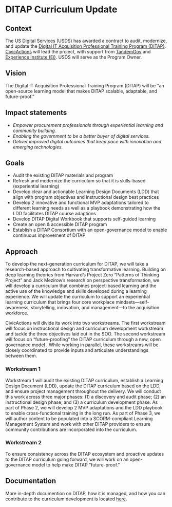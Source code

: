 # DITAP Curriculum Update

## Context

The US Digital Services (USDS) has awarded a contract to audit, modernize, and update the [Digital IT Acquisition Professional Training Program (DITAP)](https://techfarhub.usds.gov/get-started/ditap/). [CivicActions](https://civicactions.com/) will lead the project, with support from [TandemGov](https://www.tandemgov.com/) and [Experience Institute (Ei)](https://expinstitute.com/). USDS will serve as the Program Owner. 

## Vision

The Digital IT Acquisition Professional Training Program (DITAP) will be “an open-source learning model that makes DITAP scalable, adaptable, and future-proof.”

## Impact statements

- _Empower procurement professionals through experiential learning and community building._ 
- _Enabling the government to be a better buyer of digital services._  
- _Deliver improved digital outcomes that keep pace with innovation and emerging technologies._

## Goals

- Audit the existing DITAP materials and program
- Refresh and modernize the curriculum so that it is skills-based (experiential learning)
- Develop clear and actionable Learning Design Documents (LDD) that align with program objectives and instructional design best practices
- Develop 2 innovative and functional MVP adaptations tailored to different learning needs as well as a playbook demonstrating how the LDD facilitates DITAP course adaptions
- Develop DITAP Digital Workbook that supports self-guided learning
- Create an open & accessible DITAP program
- Establish a DITAP Consortium with an open-governance model to enable continuous improvement of DITAP

## Approach

To develop the next-generation curriculum for DITAP, we will take a research-based approach to cultivating transformative learning. Building on deep learning theories from Harvard’s Project Zero “Patterns of Thinking Project” and Jack Mezirow’s research on perspective transformation, we will develop a curriculum that combines project-based learning and the active use of the knowledge and skills developed during a learning experience. We will update the curriculum to support an experiential learning curriculum that brings four core workplace mindsets—self-awareness, storytelling, innovation, and management—to the acquisition workforce.

CivicActions will divide its work into two workstreams. The first workstream will focus on instructional design and curriculum development workstream and tackle the three objectives laid out in the SOO. The second workstream will focus on “future-proofing” the DITAP curriculum through a new, open governance model . While working in parallel, these workstreams will be closely coordinated to provide inputs and articulate understandings between them. 

### Workstream 1

Workstream 1 will audit the existing DITAP curriculum, establish a Learning Design Document (LDD), update the DITAP curriculum based on the LDD, and ensure project management throughout the delivery. We will conduct this work across three major phases: (1) a discovery and audit phase; (2) an instructional design phase; and (3) a curriculum development phase. As part of Phase 2, we will develop 2 MVP adaptations and the LDD playbook to enable cross-functional training in the long run. As part of Phase 3, we will author content to be populated into a SCORM-compliant Learning Management System and work with other DITAP providers to ensure community contributions are incorporated into the curriculum.

### Workstream 2

To ensure consistency across the DITAP ecosystem and proactive updates to the DITAP curriculum going forward, we will work on an open-governance model to help make DITAP “future-proof.”

## Documentation

More in-depth documention on DITAP, how it is managed, and how you can contribute to the curriculum development is located [here](./1A_What-Is-Ditap/).

